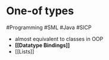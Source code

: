# One-of types 
#Programming #SML #Java #SICP
+ almost equivalent to classes in OOP
+ **[[Datatype Bindings]]**
+ [[Lists]]